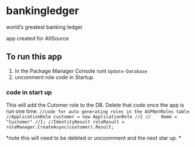 # bankingledger
world’s greatest banking ledger

app created for AltSource


## To run this app ##

1. In the Package Manager Console runt `Update-Database`
2. uncomment role code in Startup. 


### code in start up ###
This will add the Cutomer role to the DB. Delete that code once the app is run one time. 
            `//code for auto generating roles in the ASPNetRoles table
            //ApplicationRole customer = new ApplicationRole
            //{
            //    Name = "Customer"
            //};
            //IdentityResult roleResult = roleManager.CreateAsync(customer).Result;`

*note this will need to be deleted or uncoomment and the next star up. *
